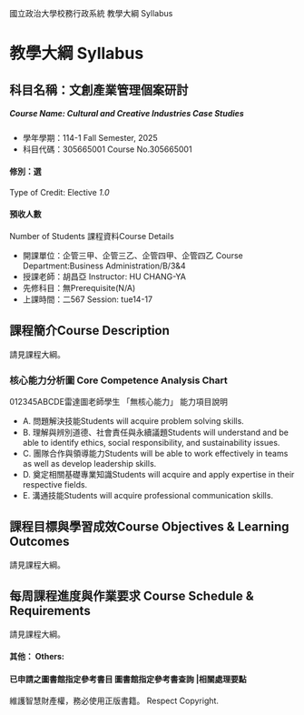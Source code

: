 國立政治大學校務行政系統 教學大綱 Syllabus
# 教學大綱 Syllabus
##  科目名稱：文創產業管理個案研討
#####  Course Name: Cultural and Creative Industries Case Studies
  * 學年學期：114-1 Fall Semester, 2025 
  * 科目代碼：305665001 Course No.305665001
#### 修別：選
Type of Credit: Elective 
_1.0_
#### 預收人數
Number of Students
課程資料Course Details
  * 開課單位：企管三甲、企管三乙、企管四甲、企管四乙 Course Department:Business Administration/B/3&4 
  * 授課老師：胡昌亞 Instructor: HU CHANG-YA 
  * 先修科目：無Prerequisite(N/A)
  * 上課時間：二567 Session: tue14-17
##  課程簡介Course Description
請見課程大綱。
###  核心能力分析圖 Core Competence Analysis Chart
012345ABCDE雷達圖老師學生
「無核心能力」 
能力項目說明
  * A. 問題解決技能Students will acquire problem solving skills.
  * B. 理解與辨別道德、社會責任與永續議題Students will understand and be able to identify ethics, social responsibility, and sustainability issues.
  * C. 團隊合作與領導能力Students will be able to work effectively in teams as well as develop leadership skills.
  * D. 奠定相關基礎專業知識Students will acquire and apply expertise in their respective fields.
  * E. 溝通技能Students will acquire professional communication skills.
##  課程目標與學習成效Course Objectives & Learning Outcomes 
請見課程大綱。
##  每周課程進度與作業要求 Course Schedule & Requirements
請見課程大綱。
####  其他： Others:
####  已申請之圖書館指定參考書目  圖書館指定參考書查詢 |相關處理要點
維護智慧財產權，務必使用正版書籍。 Respect Copyright.
